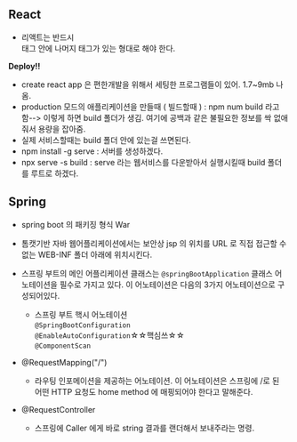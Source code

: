 ## React

- 리액트는 반드시 <div APP> 태그 안에 나머지 태그가 있는 형대로 해야 한다.

**Deploy!!**
- create react app 은 편한개발을 위해서 세팅한 프로그램들이 있어. 1.7~9mb 나옴.
- production 모드의 애플리케이션을 만들때 ( 빌드할때 ) : npm num build 라고함--> 이렇게 하면 build 폴더가 생김. 여기에 공백과 같은 불필요한 정보를 싹 없애줘서 용량을 잡아줌.
- 실제 서비스할때는 build 폴더 안에 있는걸 쓰면된다.
- npm install -g serve : 서버를 생성하겠다.
- npx serve -s build : serve 라는 웹서비스를 다운받아서 실행시킬때 build 폴더를 루트로 하겠다.  


## Spring
- spring boot 의 패키징 형식 War
- 톰캣기반 자바 웹어플리케이션에서는 보안상 jsp 의 위치를 URL 로 직접 접근할 수 없는 WEB-INF 폴더 아래에 위치시킨다.
- 스프링 부트의 메인 어플리케이션 클래스는 `@springBootApplication` 클래스 어노테이션을 필수로 가지고 있다. 이 어노테이션은 다음의 3가지 어노테이션으로 구성되어있다.
  - 스프링 부트 핵시 어노테이션 <br>
    `@SpringBootConfiguration` <br>
    `@EnableAutoConfiguration`☆☆핵심쓰☆☆ <br>
    `@ComponentScan`
- @RequestMapping("/")
  - 라우팅 인포메이션을 제공하는 어노테이션. 이 어노테이션은 스프링에 /로 된 어떤 HTTP 요청도 home method 에 매핑되어야 한다고 말해준다.

- @RequestController
  - 스프링에 Caller 에게 바로 string 결과를 랜더해서 보내주라는 명령.
